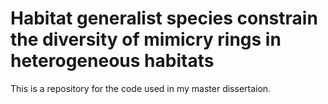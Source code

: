 # Habitat generalist species constrain the diversity of mimicry rings in heterogeneous habitats

This is a repository for the code used in my master dissertaion. 
